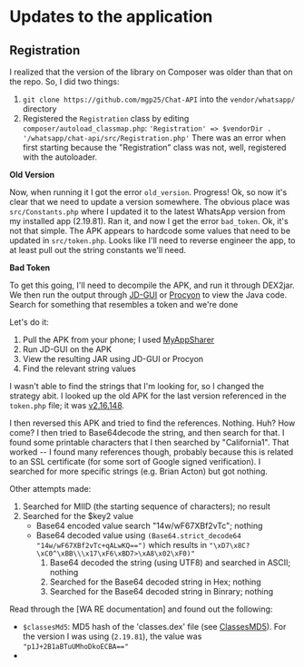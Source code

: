 # Updates to the application

## Registration

I realized that the version of the library on Composer was older than that on the repo. 
So, I did two things:

1. `git clone https://github.com/mgp25/Chat-API` into the `vendor/whatsapp/` directory
2. Registered the `Registration` class by editing `composer/autoload_classmap.php`:
   `'Registration' => $vendorDir . '/whatsapp/chat-api/src/Registration.php'`
   There was an error when first starting because the "Registration" class was not, 
   well, registered with the autoloader.

**Old Version**

Now, when running it I got the error `old_version`. Progress! Ok, so now it's clear that
we need to update a version somewhere. The obvious place was `src/Constants.php` where I
updated it to the latest WhatsApp version from my installed app (2.19.81). Ran it, and 
now I get the error `bad_token`. Ok, it's not that simple. The APK appears to hardcode
some values that need to be updated in `src/token.php`. Looks like I'll need to reverse
engineer the app, to at least pull out the string constants we'll need.

**Bad Token**

To get this going, I'll need to decompile the APK, and run it through DEX2jar. We then run
the output through [JD-GUI] or [Procyon] to view the Java code. Search for something that
resembles a token and we're done

Let's do it:

1. Pull the APK from your phone; I used [MyAppSharer]
2. Run JD-GUI on the APK
3. View the resulting JAR using JD-GUI or Procyon
4. Find the relevant string values

I wasn't able to find the strings that I'm looking for, so I changed the strategy abit.
I looked up the old APK for the last version referenced in the `token.php` file; it was
[v2.16.148].

I then reversed this APK and tried to find the references. Nothing. Huh? How come? I
then tried to Base64decode the string, and then search for that. I found some printable
characters that I then searched by "California1". That worked -- I found many references
though, probably because this is related to an SSL certificate (for some sort of Google
signed verification). I searched for more specific strings (e.g. Brian Acton) but got
nothing.

Other attempts made:
1. Searched for MIID (the starting sequence of characters); no result
2. Searched for the $key2 value
   - Base64 encoded value search "14w/wF67XBf2vTc"; nothing
   - Base64 decoded value using `(Base64.strict_decode64 "14w/wF67XBf2vTc+qALwKQ==")`
     which results in `"\xD7\x8C?\xC0^\xBB\\\x17\xF6\xBD7>\xA8\x02\xF0)"`
      1. Base64 decoded the string (using UTF8) and searched in ASCII; nothing
      2. Searched for the Base64 decoded string in Hex; nothing
      3. Searched for the Base64 decoded string in Binrary; nothing

Read through the [WA RE documentation] and found out the following:
- `$classesMd5`: MD5 hash of the 'classes.dex' file (see [ClassesMD5]). For the version
  I was using (`2.19.81`), the value was `"p1J+2B1aBTuUMhoDkoECBA=="`
- 

[MyAppSharer]: https://play.google.com/store/apps/details?id=com.yschi.MyAppSharer&hl=en_US
[JD-GUI]: https://java-decompiler.github.io/
[Procyon]: https://bitbucket.org/mstrobel/procyon/downloads/
[v2.16.148]: https://www.apkmirrordownload.com/apk/whatsapp-messenger-2-16-148-451238-apk/download-apk/
[ClassesMD5]: https://github.com/mgp25/classesMD5-64